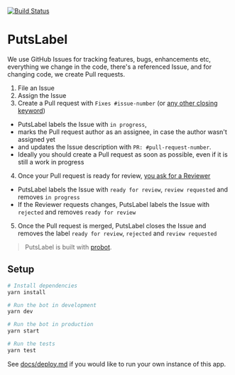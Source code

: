 [![Build Status](https://travis-ci.com/phstc/putslabel.svg?token=CYHU2osEpniE1dbxzZ6K&branch=master)](https://travis-ci.com/phstc/putslabel)

# PutsLabel

We use GitHub Issues for tracking features, bugs, enhancements etc, everything we change in the code, there's a referenced Issue, and for changing code, we create Pull requests.

1.  File an Issue
2.  Assign the Issue
3.  Create a Pull request with `Fixes #issue-number` (or [any other closing keyword](https://help.github.com/articles/closing-issues-using-keywords/))

* PutsLabel labels the Issue with `in progress`,
* marks the Pull request author as an assignee, in case the author wasn't assigned yet
* and updates the Issue description with `PR: #pull-request-number`.
* Ideally you should create a Pull request as soon as possible, even if it is still a work in progress

4.  Once your Pull request is ready for review, [you ask for a Reviewer](https://help.github.com/articles/about-pull-request-reviews/)

* PutsLabel labels the Issue with `ready for review`, `review requested` and removes `in progress`
* If the Reviewer requests changes, PutsLabel labels the Issue with `rejected` and removes `ready for review`

5.  Once the Pull request is merged, PutsLabel closes the Issue and removes the label `ready for review`, `rejected` and `review requested`

> PutsLabel is built with [probot](https://github.com/probot/probot).

## Setup

```sh
# Install dependencies
yarn install

# Run the bot in development
yarn dev

# Run the bot in production
yarn start

# Run the tests
yarn test
```

See [docs/deploy.md](docs/deploy.md) if you would like to run your own instance of this app.
